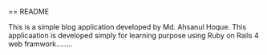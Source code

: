 == README

This is a simple blog application developed by Md. Ahsanul Hoque.
This applicaation is developed simply for learning purpose using Ruby on Rails
4 web framwork........